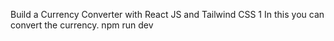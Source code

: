 Build a Currency Converter with React JS and Tailwind CSS
1 In this you can convert the currency.
npm run dev 

 
 
